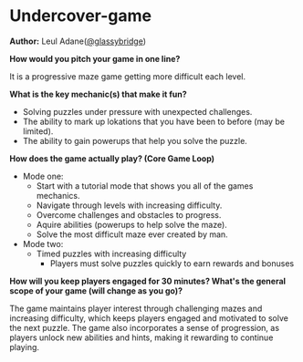 # Undercover-game

**Author:** Leul Adane([@glassybridge](https://github.com/glassybridge))

**How would you pitch your game in one line?**

It is a progressive maze game getting more difficult each level.

**What is the key mechanic(s) that make it fun?**

- Solving puzzles under pressure with unexpected challenges.
- The ability to mark up lokations that you have been to before (may be limited).
- The ability to gain powerups that help you solve the puzzle.

**How does the game actually play? (Core Game Loop)**
- Mode one:
  - Start with a tutorial mode that shows you all of the games mechanics.
  - Navigate through levels with increasing difficulty.
  - Overcome challenges and obstacles to progress.
  - Aquire abilities (powerups to help solve the maze).
  - Solve the most difficult maze ever created by man.
- Mode two:
  - Timed puzzles with increasing difficulty
    - Players must solve puzzles quickly to earn rewards and bonuses

**How will you keep players engaged for 30 minutes? What's the general scope of your game (will change as you go)?**

The game maintains player interest through challenging mazes and increasing difficulty, which keeps players engaged and motivated to solve the next puzzle. The game also incorporates a sense of progression, as players unlock new abilities and hints, making it rewarding to continue playing.
